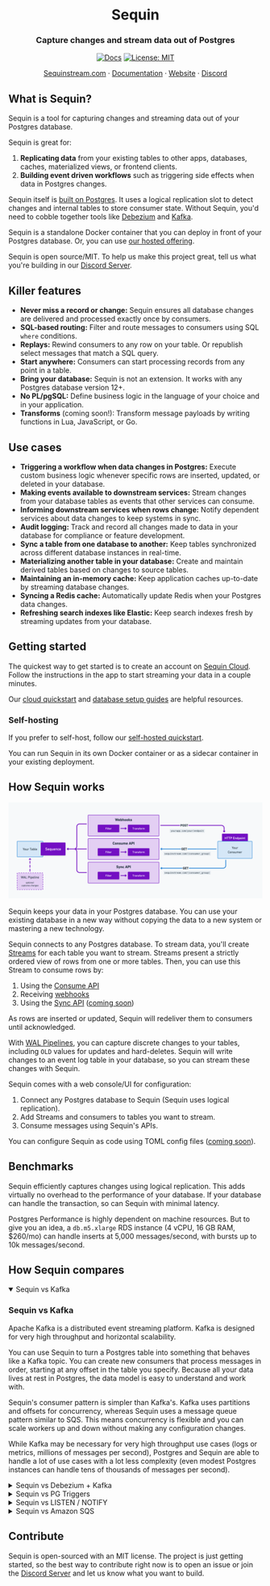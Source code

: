 <div align="center">

# Sequin

### Capture changes and stream data out of Postgres

[![Docs](https://img.shields.io/badge/docs-sequinstream.com%2Fdocs-blue)](https://sequinstream.com/docs) [![License: MIT](https://img.shields.io/badge/License-MIT-purple.svg)](https://opensource.org/licenses/MIT)

<p align="center">
  <a href="https://console.sequinstream.com">Sequinstream.com</a>
  ·
  <a href="https://sequinstream.com/docs">Documentation</a>
  ·
  <a href="https://sequinstream.com">Website</a>
  ·
  <a href="https://discord.gg/BV8wFXvNtY">Discord</a>
</p>

</div>

## What is Sequin?

Sequin is a tool for capturing changes and streaming data out of your Postgres database.

Sequin is great for:

1. **Replicating data** from your existing tables to other apps, databases, caches, materialized views, or frontend clients.
2. **Building event driven workflows** such as triggering side effects when data in Postgres changes.

Sequin itself is [built on Postgres](https://sequinstream.com/docs/how-sequin-works). It uses a logical replication slot to detect changes and internal tables to store consumer state. Without Sequin, you'd need to cobble together tools like [Debezium](#sequin-vs-debezium--kafka) and [Kafka](#sequin-vs-kafka).

Sequin is a standalone Docker container that you can deploy in front of your Postgres database. Or, you can use [our hosted offering](https://sequinstream.com).

Sequin is open source/MIT. To help us make this project great, tell us what you're building in our [Discord Server](https://discord.gg/BV8wFXvNtY).

## Killer features

- **Never miss a record or change:** Sequin ensures all database changes are delivered and processed exactly once by consumers.
- **SQL-based routing:** Filter and route messages to consumers using SQL `where` conditions.
- **Replays:** Rewind consumers to any row on your table. Or republish select messages that match a SQL query.
- **Start anywhere:** Consumers can start processing records from any point in a table.
- **Bring your database:** Sequin is not an extension. It works with any Postgres database version 12\+.
- **No PL/pgSQL:** Define business logic in the language of your choice and in your application.
- **Transforms** \(coming soon\!\): Transform message payloads by writing functions in Lua, JavaScript, or Go.

## Use cases

- **Triggering a workflow when data changes in Postgres:** Execute custom business logic whenever specific rows are inserted, updated, or deleted in your database.
- **Making events available to downstream services:** Stream changes from your database tables as events that other services can consume.
- **Informing downstream services when rows change:** Notify dependent services about data changes to keep systems in sync.
- **Audit logging:** Track and record all changes made to data in your database for compliance or feature development.
- **Sync a table from one database to another:** Keep tables synchronized across different database instances in real-time.
- **Materializing another table in your database:** Create and maintain derived tables based on changes to source tables.
- **Maintaining an in-memory cache:** Keep application caches up-to-date by streaming database changes.
- **Syncing a Redis cache:** Automatically update Redis when your Postgres data changes.
- **Refreshing search indexes like Elastic:** Keep search indexes fresh by streaming updates from your database.

## Getting started

The quickest way to get started is to create an account on [Sequin Cloud](https://console.sequinstream.com/register). Follow the instructions in the app to start streaming your data in a couple minutes.

Our [cloud quickstart](https://sequinstream.com/docs/quickstart) and [database setup guides](https://sequinstream.com/docs/guides/rds) are helpful resources.

### Self-hosting

If you prefer to self-host, follow our [self-hosted quickstart](https://sequinstream.com/docs/quickstart/setup).

You can run Sequin in its own Docker container or as a sidecar container in your existing deployment.

## How Sequin works

![Sequin architecture](./docs/images/core/consumer-workflow-diagram.png)

Sequin keeps your data in your Postgres database. You can use your existing database in a new way without copying the data to a new system or mastering a new technology.

Sequin connects to any Postgres database. To stream data, you'll create [Streams](https://sequinstream.com/docs/how-sequin-works#Streams) for each table you want to stream. Streams present a strictly ordered view of rows from one or more tables. Then, you can use this Stream to consume rows by:

  1. Using the [Consume API](https://sequinstream.com/docs/how-sequin-works#consume-api)
  2. Receiving [webhooks](https://sequinstream.com/docs/how-sequin-works#webhooks)
  3. Using the [Sync API](https://sequinstream.com/docs/how-sequin-works#sync-api) ([coming soon](https://github.com/sequinstream/sequin/issues/345))

As rows are inserted or updated, Sequin will redeliver them to consumers until acknowledged.

With [WAL Pipelines](#wal-pipelines), you can capture discrete changes to your tables, including `OLD` values for updates and hard-deletes. Sequin will write changes to an event log table in your database, so you can stream these changes with Sequin.

Sequin comes with a web console/UI for configuration:

1. Connect any Postgres database to Sequin (Sequin uses logical replication).
2. Add Streams and consumers to tables you want to stream.
3. Consume messages using Sequin's APIs.

You can configure Sequin as code using TOML config files ([coming soon](https://github.com/sequinstream/sequin/issues/315)).

## Benchmarks

Sequin efficiently captures changes using logical replication. This adds virtually no overhead to the performance of your database. If your database can handle the transaction, so can Sequin with minimal latency.

Postgres Performance is highly dependent on machine resources. But to give you an idea, a `db.m5.xlarge` RDS instance (4 vCPU, 16 GB RAM, $260/mo) can handle inserts at 5,000 messages/second, with bursts up to 10k messages/second.

## How Sequin compares

<details open>

<summary>Sequin vs Kafka</summary>

### Sequin vs Kafka

Apache Kafka is a distributed event streaming platform. Kafka is designed for very high throughput and horizontal scalability.

You can use Sequin to turn a Postgres table into something that behaves like a Kafka topic. You can create new consumers that process messages in order, starting at any offset in the table you specify. Because all your data lives at rest in Postgres, the data model is easy to understand and work with.

Sequin's consumer pattern is simpler than Kafka's. Kafka uses partitions and offsets for concurrency, whereas Sequin uses a message queue pattern similar to SQS. This means concurrency is flexible and you can scale workers up and down without making any configuration changes.

While Kafka may be necessary for very high throughput use cases (logs or metrics, millions of messages per second), Postgres and Sequin are able to handle a lot of use cases with a lot less complexity (even modest Postgres instances can handle tens of thousands of messages per second).

</details>

<details>

<summary>Sequin vs Debezium + Kafka</summary>

## Sequin vs Debezium + Kafka

Debezium is a change data capture (CDC) tool for databases like Postgres. It requires an external messaging system like Kafka to operate.

Like Sequin, you can use Debezium + Kafka to replicate data or build event processing workflows.

Debezium is a complex system that requires a lot of setup and configuration.

Sequin is simpler to setup and operate, yet is quickly becoming as comprehensive as Debezium. Sequin comes with a much more comprehensive UI for configuration and monitoring. And Sequin doesn't require another messaging system like Kafka to learn and operate. With [WAL Pipelines](#wal-pipelines) you can capture the same changes that Debezium does.

</details>

<details>

<summary>Sequin vs PG Triggers</summary>

## Sequin vs PG Triggers

[PG Triggers](https://www.postgresql.org/docs/current/sql-createtrigger.html) are database functions that execute in response to certain database events. Postgres triggers must be written in PL/pgSQL, a special procedural language for Postgres. And they are limited to simple operations like inserting, updating, and deleting rows.

Sequin sends changes over HTTP. Like Postgres triggers, Sequin guarantees exactly-once processing. But the HTTP interface means you can you can handle changes in your application code. Just like other advanced queuing systems, Sequin lets you fan out changes to multiple services or applications. And you can write business logic in the programming language of your choice (no PL/pgSQL!)

</details>

<details>

<summary>Sequin vs LISTEN / NOTIFY</summary>

## Sequin vs LISTEN / NOTIFY

[Postgres' LISTEN/NOTIFY](https://www.postgresql.org/docs/current/sql-notify.html) is a pub/sub system. When changes happen in your database, you can send notifications to a channel in Postgres. Other processes can listen for notifications on that channel and react to changes.

LISTEN/NOTIFY offers _at-most-once_ delivery. If a consumer is not subscribed when a notification is sent, or a consumer fails to process a notification, the notification is lost. So LISTEN/NOTIFY is limited to simple use cases.

Sequin sends changes over HTTP with exactly-once processing. This gives you a much more robust system to build on top of.

</details>

<details>

<summary>Sequin vs Amazon SQS</summary>

## Sequin vs Amazon SQS

Amazon Simple Queue Service (SQS) is a message queuing service. It offers exactly-once processing over an HTTP interface.

Sequin's HTTP pull interface is a lot like SQS's HTTP pull interface. Except, Sequin isn't really a queue; it's better thought of as a stream. Because Sequin is streaming your Postgres tables, messages aren't deleted after they're processed. This means you get more advanced capability, like rewind and replay.

</details>

## Contribute

Sequin is open-sourced with an MIT license. The project is just getting started, so the best way to contribute right now is to open an issue or join the [Discord Server](https://discord.gg/BV8wFXvNtY) and let us know what you want to build.
